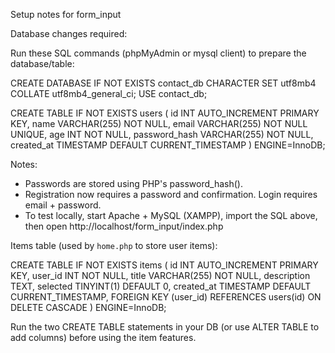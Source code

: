 Setup notes for form_input

Database changes required:

Run these SQL commands (phpMyAdmin or mysql client) to prepare the database/table:

CREATE DATABASE IF NOT EXISTS contact_db CHARACTER SET utf8mb4 COLLATE utf8mb4_general_ci;
USE contact_db;

CREATE TABLE IF NOT EXISTS users (
  id INT AUTO_INCREMENT PRIMARY KEY,
  name VARCHAR(255) NOT NULL,
  email VARCHAR(255) NOT NULL UNIQUE,
  age INT NOT NULL,
  password_hash VARCHAR(255) NOT NULL,
  created_at TIMESTAMP DEFAULT CURRENT_TIMESTAMP
) ENGINE=InnoDB;

Notes:
- Passwords are stored using PHP's password_hash().
- Registration now requires a password and confirmation. Login requires email + password.
- To test locally, start Apache + MySQL (XAMPP), import the SQL above, then open http://localhost/form_input/index.php

Items table (used by `home.php` to store user items):

CREATE TABLE IF NOT EXISTS items (
  id INT AUTO_INCREMENT PRIMARY KEY,
  user_id INT NOT NULL,
  title VARCHAR(255) NOT NULL,
  description TEXT,
  selected TINYINT(1) DEFAULT 0,
  created_at TIMESTAMP DEFAULT CURRENT_TIMESTAMP,
  FOREIGN KEY (user_id) REFERENCES users(id) ON DELETE CASCADE
) ENGINE=InnoDB;

Run the two CREATE TABLE statements in your DB (or use ALTER TABLE to add columns) before using the item features.
